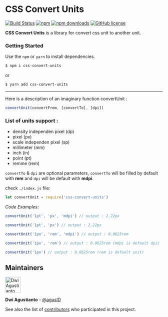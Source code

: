 # CSS Convert Units
[![Build Status](https://img.shields.io/travis/agusID/css-convert-units/master)](https://img.shields.io/travis/agusID/css-convert-units/master)
[![npm](https://img.shields.io/npm/v/css-convert-units?style=flat-square)](https://www.npmjs.com/package/css-convert-units)
[![npm downloads](https://img.shields.io/npm/dt/css-convert-units?style=flat-square)](https://www.npmjs.com/package/css-convert-units)
[![GitHub license](https://img.shields.io/github/license/agusID/css-convert-units.svg?style=flat-square)](https://github.com/agusID/css-convert-units/blob/master/LICENSE)

**CSS Convert Units** is a library for convert css unit to another unit.

### Getting Started

Use the `npm` or `yarn` to install dependencies.

```bash
$ npm i css-convert-units
```
 or
```bash
$ yarn add css-convert-units
```
---
Here is a description of an imaginary function convertUnit :
```javascript
convertUnit(convertFrom, [convertTo], [dpi])
```
### List of units support :

- density independen pixel (dp)
- pixel (px)
- scale independen pixel (sp)
- millimeter (mm)
- inch (in)
- point (pt)
- remme (rem)

`convertTo` & `dpi` are optional parameters, `convertTo` will be filled by default with **rem** and
`dpi` will be default with **mdpi**.

check `./index.js` file:
```javascript
let convertUnit = require('css-convert-units')
```
*Code Examples:*
```javascript
convertUnit('1pt', 'px', 'mdpi') // output : 2.22px
```
```javascript
convertUnit('1pt', 'px') // output : 2.22px
```
```javascript
convertUnit('1px', 'rem', 'mdpi') // output : 0.0625rem
```
```javascript
convertUnit('1px', 'rem') // output : 0.0625rem (mdpi is default dpi)
```
```javascript
convertUnit('1px') // output : 0.0625rem (rem is default unit)
```
## Maintainers
<p>
  <a href="https://github.com/agusID"><img 
  width="50" src="https://avatars3.githubusercontent.com/u/13955708?s=460&v=4" alt="Dwi Agustianto">
  </a>
</p>

**Dwi Agustianto** - [@agusID](https://github.com/agusID)

See also the list of [contributors](https://github.com/agusID/css-convert-units/contributors) who participated in this project.